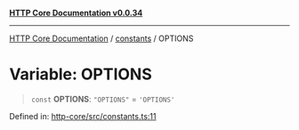 [**HTTP Core Documentation v0.0.34**](../../README.md)

***

[HTTP Core Documentation](../../modules.md) / [constants](../README.md) / OPTIONS

# Variable: OPTIONS

> `const` **OPTIONS**: `"OPTIONS"` = `'OPTIONS'`

Defined in: [http-core/src/constants.ts:11](https://github.com/stonemjs/http-core/blob/16d44b2a21e4f4bf5742d6461b8beebcd7cc1d0b/src/constants.ts#L11)
